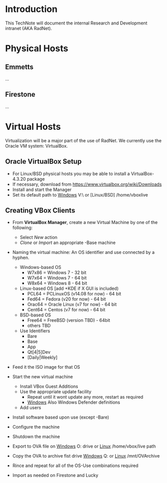 # Introduction #

This TechNote will document the internal
Research and Development intranet (AKA RadNet).

# Physical Hosts #

## Emmetts ##

...

## Firestone ##

...

# Virtual Hosts #

Virtualization will be a major part of the use of RadNet.
We currently use the Oracle VM  system: VirtualBox.

## Oracle VirtualBox Setup ##

  * For Linux/BSD physical hosts you may be able to install a VirtualBox-4.3.20 package
  * If necessary, download from https://www.virtualbox.org/wiki/Downloads
  * Install and start the Manager
  * Set its default path to [Windows](Windows.md) V:\ or [Linux/BSD] /home/vboxlive

## Creating VBox Clients ##

  * From **VirtualBox Manager**, create a new Virtual Machine by one of the following:
    * Select _New_ action
    * _Clone_ or _Import_ an appropriate -Base machine

  * Naming the virtual machine: An OS identifier and use connected by a hyphen.
    * Windows-based OS
      * W7x86 = Windows 7 - 32 bit
      * W7x64 = Windows 7 - 64 bit
      * W8x64 = Windows 8 - 64 bit
    * Linux-based OS [add +KDE if X GUI is included)
      * PCL64 = PCLinuxOS (v14.08 for now) - 64 bit
      * Fed64 = Fedora (v20 for now) - 64 bit
      * Orac64 = Oracle Linux (v7 for now) - 64 bit
      * Cent64 = Centos (v7 for now) - 64 bit
    * BSD-based OS
      * Free64 = FreeBSD (version TBD) - 64bit
      * others TBD
    * Use Identifiers
      * Bare
      * Base
      * App
      * Qt[4|5]Dev
      * [Daily|Weekly]

  * Feed it the ISO image for that OS

  * Start the new virtual machine
    * Install VBox Guest Additions
    * Use the appropriate update facility
      * Repeat until it wont update any more, restart as required
      * [Windows](Windows.md) Also Windows Defender definitions
    * Add users

  * Install software based upon use (except -Bare)

  * Configure the machine

  * Shutdown the machine

  * Export to OVA file on [Windows](Windows.md) O: drive or [Linux](Linux.md) /home/vbox/live path

  * Copy the OVA to archive fist drive [Windows](Windows.md) Q: or [Linux](Linux.md) /mnt/OVArchive

  * Rince and repeat for all of the OS-Use combinations required

  * Import as needed on Firestone and Lucky